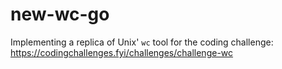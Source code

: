 # new-wc-go

Implementing a replica of Unix' `wc` tool for the coding challenge: https://codingchallenges.fyi/challenges/challenge-wc
